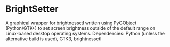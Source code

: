 # BrightSetter
A graphical wrapper for brightnessctl written using PyGObject (Python/GTK+) to set screen brightness outside of the default range on Linux-based desktop operating systems. 
Dependencies: Python (unless the alternative build is used), GTK3, brightnessctl
